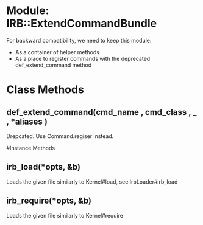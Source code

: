 # Module: IRB::ExtendCommandBundle
    

For backward compatibility, we need to keep this module:
*   As a container of helper methods
*   As a place to register commands with the deprecated def_extend_command
    method


# Class Methods
## def_extend_command(cmd_name , cmd_class , _ , *aliases ) [](#method-c-def_extend_command)
Drepcated. Use Command.regiser instead.

#Instance Methods
## irb_load(*opts, &b) [](#method-i-irb_load)
Loads the given file similarly to Kernel#load, see IrbLoader#irb_load

## irb_require(*opts, &b) [](#method-i-irb_require)
Loads the given file similarly to Kernel#require

